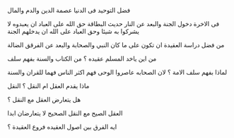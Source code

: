 
فضل التوحيد فى الدنيا 
عصمة الدين والدم والمال 

فى الاخرة 
دخول الجنة والبعد عن النار
حديث البطاقة 
حق الله على العباد ان يعبدوه لا يشركوا به شيئا 
وحق العباد على الله ان يدخلهم الجنة 


من فضل دراسة العقيدة 
ان تكون على ما كان النبي والصحابة والبعد عن الفرقق الضالة 

من اين ياخد المسلم عقيده ؟ 
من الكتاب والسنة بفهم سلف 

لماذا بفهم سلف الامة ؟ 
لان الصحابه عاصروا الوحى فهم اكثر الناس فهما للقران والسنة 

ماذا يقدم العقل ام النقل  ؟ النقل 

هل يتعارض العقل مع النقل ؟ 

العقل الصيح مع النقل الصحيح لا يتعارضان ابدا 

ايه الفرق بين اصول العقيده فروع العقيدة ؟ 

